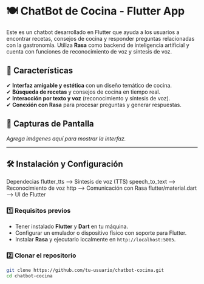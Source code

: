 # 🍽️ ChatBot de Cocina - Flutter App  

Este es un chatbot desarrollado en Flutter que ayuda a los usuarios a encontrar recetas, consejos de cocina y responder preguntas relacionadas con la gastronomía. Utiliza **Rasa** como backend de inteligencia artificial y cuenta con funciones de reconocimiento de voz y síntesis de voz.

## 🚀 Características  

✔ **Interfaz amigable y estética** con un diseño temático de cocina.  
✔ **Búsqueda de recetas** y consejos de cocina en tiempo real.  
✔ **Interacción por texto y voz** (reconocimiento y síntesis de voz).  
✔ **Conexión con Rasa** para procesar preguntas y generar respuestas.  

## 📸 Capturas de Pantalla  
_Agrega imágenes aquí para mostrar la interfaz._

---

## 🛠️ Instalación y Configuración  
Dependecias
flutter_tts -->	Síntesis de voz (TTS)
speech_to_text --> 	Reconocimiento de voz
http --> 	Comunicación con Rasa
flutter/material.dart --> 	UI de Flutter

### 1️⃣ Requisitos previos  
- Tener instalado **Flutter** y **Dart** en tu máquina.  
- Configurar un emulador o dispositivo físico con soporte para Flutter.  
- Instalar **Rasa** y ejecutarlo localmente en `http://localhost:5005`.  

### 2️⃣ Clonar el repositorio  
```bash
git clone https://github.com/tu-usuario/chatbot-cocina.git
cd chatbot-cocina
